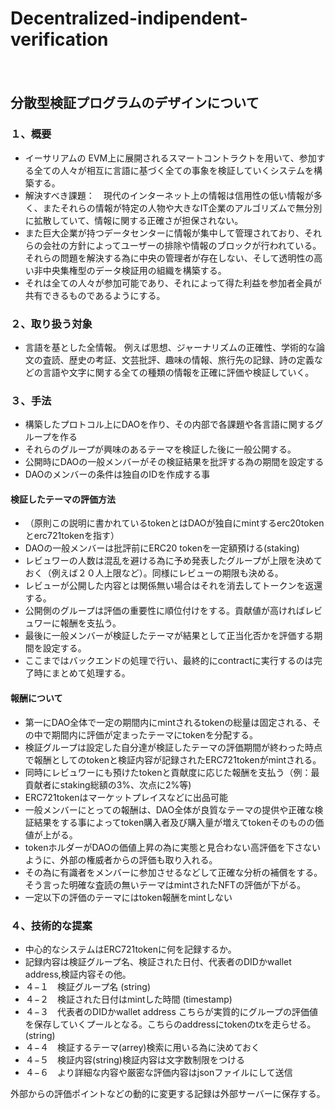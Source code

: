 # Decentralized-indipendent-verification
　　
## 分散型検証プログラムのデザインについて
  
  
  
### １、概要  

- イーサリアムの EVM上に展開されるスマートコントラクトを用いて、参加する全ての人々が相互に言語に基づく全ての事象を検証していくシステムを構築する。
- 解決すべき課題：　現代のインターネット上の情報は信用性の低い情報が多く、またそれらの情報が特定の人物や大きなIT企業のアルゴリズムで無分別に拡散していて、情報に関する正確さが担保されない。
- また巨大企業が持つデータセンターに情報が集中して管理されており、それらの会社の方針によってユーザーの排除や情報のブロックが行われている。
それらの問題を解決する為に中央の管理者が存在しない、そして透明性の高い非中央集権型のデータ検証用の組織を構築する。
- それは全ての人々が参加可能であり、それによって得た利益を参加者全員が共有できるものであるようにする。  
  
  
  
### ２、取り扱う対象
- 言語を基とした全情報。
例えば思想、ジャーナリズムの正確性、学術的な論文の査読、歴史の考証、文芸批評、趣味の情報、旅行先の記録、詩の定義などの言語や文字に関する全ての種類の情報を正確に評価や検証していく。　　

                                   
### ３、手法
  
- 構築したプロトコル上にDAOを作り、その内部で各課題や各言語に関するグループを作る
- それらのグループが興味のあるテーマを検証した後に一般公開する。
- 公開時にDAOの一般メンバーがその検証結果を批評する為の期間を設定する
- DAOのメンバーの条件は独自のIDを作成する事
　　
  
#### 検証したテーマの評価方法
- （原則この説明に書かれているtokenとはDAOが独自にmintするerc20tokenとerc721tokenを指す）  
- DAOの一般メンバーは批評前にERC20 tokenを一定額預ける(staking)
- レビュワーの人数は混乱を避ける為に予め発表したグループが上限を決めておく（例えば２０人上限など）。同様にレビューの期限も決める。
- レビューが公開した内容とは関係無い場合はそれを消去してトークンを返還する。
- 公開側のグループは評価の重要性に順位付けをする。貢献値が高ければレビュワーに報酬を支払う。 
- 最後に一般メンバーが検証したテーマが結果として正当化否かを評価する期間を設定する。
- ここまではバックエンドの処理で行い、最終的にcontractに実行するのは完了時にまとめて処理する。 

#### 報酬について
- 第一にDAO全体で一定の期間内にmintされるtokenの総量は固定される、その中で期間内に評価が定まったテーマにtokenを分配する。
- 検証グループは設定した自分達が検証したテーマの評価期間が終わった時点で報酬としてのtokenと検証内容が記録されたERC721tokenがmintされる。
- 同時にレビュワーにも預けたtokenと貢献度に応じた報酬を支払う（例：最貢献者にstaking総額の3%、次点に2%等)
- ERC721tokenはマーケットプレイスなどに出品可能
- 一般メンバーにとっての報酬は、DAO全体が良質なテーマの提供や正確な検証結果をする事によってtoken購入者及び購入量が増えてtokenそのものの価値が上がる。
- tokenホルダーがDAOの価値上昇の為に実態と見合わない高評価を下さないように、外部の権威者からの評価も取り入れる。
- その為に有識者をメンバーに参加させるなどして正確な分析の補償をする。そう言った明確な査読の無いテーマはmintされたNFTの評価が下がる。
- 一定以下の評価のテーマにはtoken報酬をmintしない

### ４、技術的な提案

- 中心的なシステムはERC721tokenに何を記録するか。
- 記録内容は検証グループ名、検証された日付、代表者のDIDかwallet address,検証内容その他。
- ４−１　検証グループ名 (string)
- ４−２　検証された日付はmintした時間 (timestamp)
- ４−３　代表者のDIDかwallet address こちらが実質的にグループの評価値を保存していくプールとなる。こちらのaddressにtokenのtxを走らせる。(string)
- ４−４　検証するテーマ(arrey)検索に用いる為に決めておく
- ４−５　検証内容(string)検証内容は文字数制限をつける
- ４−６　より詳細な内容や厳密な評価内容はjsonファイルにして送信　　

外部からの評価ポイントなどの動的に変更する記録は外部サーバーに保存する。


